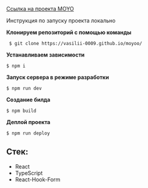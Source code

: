 [ Ссылка на проекта MOYO ](https://vasilii-0009.github.io/moyoo/)

Инcтрукция по запуску проекта локально

**Клонируем репозиторий c помощью команды**

```
 $ git clone https://vasilii-0009.github.io/moyoo/
```

**Устанавливаем зависимости**

```
$ npm i
```

**Запуск сервера в режиме разработки**

```
$ npm run dev
```

**Создание билда**

```
$ npm build
```

**Деплой проекта**

```
$ npm run deploy
```

## Стек:

- React
- TypeScript
- React-Hook-Form
